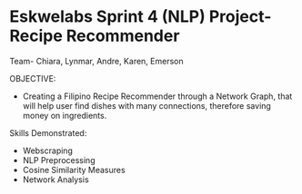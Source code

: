 # Eskwelabs Sprint 4 (NLP) Project-Recipe Recommender


Team- Chiara, Lynmar, Andre, Karen, Emerson


OBJECTIVE:
- Creating a Filipino Recipe Recommender through a Network Graph, that will help 
user find dishes with many connections, therefore saving money on ingredients.


Skills Demonstrated:
- Webscraping
- NLP Preprocessing
- Cosine Similarity Measures
- Network Analysis
